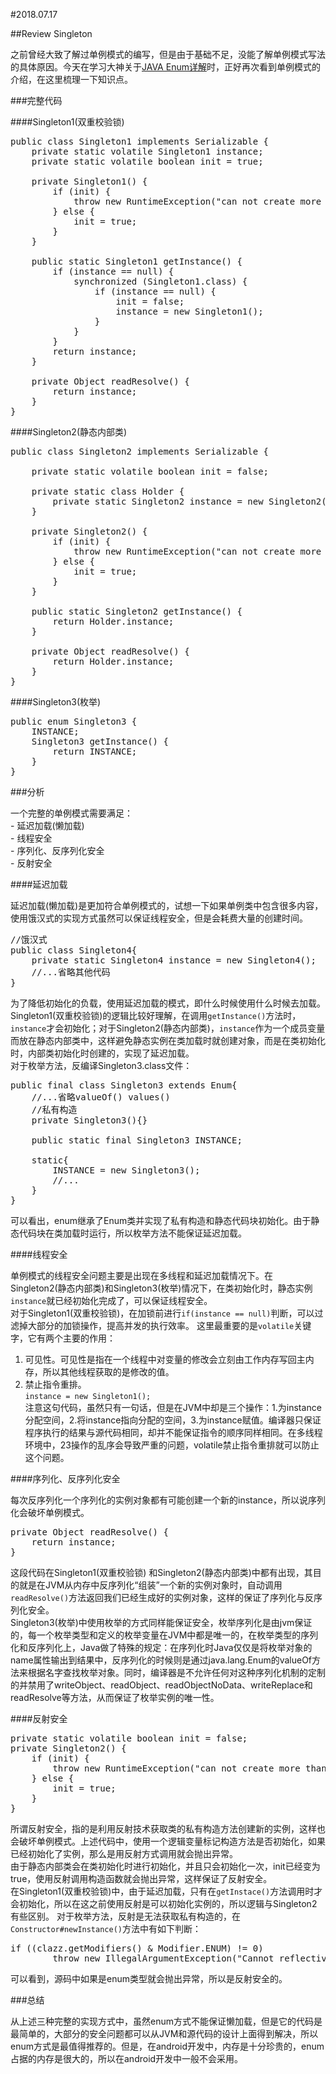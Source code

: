 #2018.07.17  

##Review Singleton

之前曾经大致了解过单例模式的编写，但是由于基础不足，没能了解单例模式写法的具体原因。今天在学习大神关于[JAVA Enum详解](https://blog.csdn.net/javazejian/article/details/71333103)时，正好再次看到单例模式的介绍，在这里梳理一下知识点。 

###完整代码	

####Singleton1(双重校验锁)  
<pre name="code" class="java">
public class Singleton1 implements Serializable {
    private static volatile Singleton1 instance;
    private static volatile boolean init = true;

    private Singleton1() {
        if (init) {
            throw new RuntimeException("can not create more than one singleton instance");
        } else {
            init = true;
        }
    }

    public static Singleton1 getInstance() {
        if (instance == null) {
            synchronized (Singleton1.class) {
                if (instance == null) {
                    init = false;
                    instance = new Singleton1();
                }
            }
        }
        return instance;
    }

    private Object readResolve() {
        return instance;
    }
}
</pre>

####Singleton2(静态内部类)

<pre name="code" class="java">
public class Singleton2 implements Serializable {

    private static volatile boolean init = false;

    private static class Holder {
        private static Singleton2 instance = new Singleton2();
    }

    private Singleton2() {
        if (init) {
            throw new RuntimeException("can not create more than one singleton instance");
        } else {
            init = true;
        }
    }

    public static Singleton2 getInstance() {
        return Holder.instance;
    }

    private Object readResolve() {
        return Holder.instance;
    }
}
</pre>

####Singleton3(枚举)

<pre name="code" class="java">
public enum Singleton3 {
	INSTANCE;
    Singleton3 getInstance() {
        return INSTANCE;
    }
}
</pre>

###分析

一个完整的单例模式需要满足：  
	- 延迟加载(懒加载)  
	- 线程安全  
	- 序列化、反序列化安全  
	- 反射安全 

####延迟加载

延迟加载(懒加载)是更加符合单例模式的，试想一下如果单例类中包含很多内容，使用饿汉式的实现方式虽然可以保证线程安全，但是会耗费大量的创建时间。 

<pre name="code" code="java">
//饿汉式
public class Singleton4{
	private static Singleton4 instance = new Singleton4();
	//...省略其他代码
}
</pre>
	
为了降低初始化的负载，使用延迟加载的模式，即什么时候使用什么时候去加载。  
Singleton1(双重校验锁)的逻辑比较好理解，在调用`getInstance()`方法时，`instance`才会初始化；对于Singleton2(静态内部类)，`instance`作为一个成员变量而放在静态内部类中，这样避免静态实例在类加载时就创建对象，而是在类初始化时，内部类初始化时创建的，实现了延迟加载。  
对于枚举方法，反编译Singleton3.class文件：  
 
<pre name="code" code="java">
public final class Singleton3 extends Enum{
	//...省略valueOf() values()
	//私有构造
	private Singleton3(){}

	public static final Singleton3 INSTANCE;

	static{
		INSTANCE = new Singleton3();
		//...
	}
}
</pre>

可以看出，enum继承了Enum类并实现了私有构造和静态代码块初始化。由于静态代码块在类加载时运行，所以枚举方法不能保证延迟加载。  

####线程安全  

单例模式的线程安全问题主要是出现在多线程和延迟加载情况下。在Singleton2(静态内部类)和Singleton3(枚举)情况下，在类初始化时，静态实例`instance`就已经初始化完成了，可以保证线程安全。  
对于Singleton1(双重校验锁)，在加锁前进行`if(instance == null)`判断，可以过滤掉大部分的加锁操作，提高并发的执行效率。 
这里最重要的是`volatile`关键字，它有两个主要的作用：  
1. 可见性。可见性是指在一个线程中对变量的修改会立刻由工作内存写回主内存，所以其他线程获取的是修改的值。  
2. 禁止指令重排。  
`instance = new Singleton1();`  
注意这句代码，虽然只有一句话，但是在JVM中却是三个操作：1.为instance分配空间，2.将instance指向分配的空间，3.为instance赋值。编译器只保证程序执行的结果与源代码相同，却并不能保证指令的顺序同样相同。在多线程环境中，23操作的乱序会导致严重的问题，volatile禁止指令重排就可以防止这个问题。

####序列化、反序列化安全  

每次反序列化一个序列化的实例对象都有可能创建一个新的instance，所以说序列化会破坏单例模式。

<pre name="code" code="java">
private Object readResolve() {
    return instance;
}
</pre>

这段代码在Singleton1(双重校验锁) 和Singleton2(静态内部类)中都有出现，其目的就是在JVM从内存中反序列化“组装”一个新的实例对象时，自动调用`readResolve()`方法返回我们已经生成好的实例对象，这样的保证了序列化与反序列化安全。  
Singleton3(枚举)中使用枚举的方式同样能保证安全，枚举序列化是由jvm保证的，每一个枚举类型和定义的枚举变量在JVM中都是唯一的，在枚举类型的序列化和反序列化上，Java做了特殊的规定：在序列化时Java仅仅是将枚举对象的name属性输出到结果中，反序列化的时候则是通过java.lang.Enum的valueOf方法来根据名字查找枚举对象。同时，编译器是不允许任何对这种序列化机制的定制的并禁用了writeObject、readObject、readObjectNoData、writeReplace和readResolve等方法，从而保证了枚举实例的唯一性。  

####反射安全  

<pre name="code" code="java">
private static volatile boolean init = false;
private Singleton2() {
    if (init) {
        throw new RuntimeException("can not create more than one singleton instance");
    } else {
        init = true;
    }
}
</pre>

所谓反射安全，指的是利用反射技术获取类的私有构造方法创建新的实例，这样也会破坏单例模式。上述代码中，使用一个逻辑变量标记构造方法是否初始化，如果已经初始化了实例，那么是用反射方式调用就会抛出异常。  
由于静态内部类会在类初始化时进行初始化，并且只会初始化一次，init已经变为true，使用反射调用构造函数就会抛出异常，这样保证了反射安全。  
在Singleton1(双重校验锁)中，由于延迟加载，只有在`getInstace()`方法调用时才会初始化，所以在这之前使用反射是可以初始化实例的，所以逻辑与Singleton2有些区别。 
对于枚举方法，反射是无法获取私有构造的，在`Constructor#newInstance()`方法中有如下判断：

<pre name="code" code="java">
if ((clazz.getModifiers() & Modifier.ENUM) != 0)
        throw new IllegalArgumentException("Cannot reflectively create enum objects");
</pre>

可以看到，源码中如果是enum类型就会抛出异常，所以是反射安全的。  

###总结  

从上述三种完整的实现方式中，虽然enum方式不能保证懒加载，但是它的代码是最简单的，大部分的安全问题都可以从JVM和源代码的设计上面得到解决，所以enum方式是最值得推荐的。但是，在android开发中，内存是十分珍贵的，enum占据的内存是很大的，所以在android开发中一般不会采用。